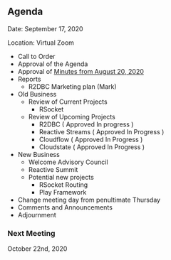 ## Agenda

Date: September 17, 2020

Location: Virtual Zoom

 - Call to Order
  - Approval of the Agenda
  - Approval of [Minutes from August 20, 2020](https://github.com/reactivefoundation/toc/blob/master/meetings/2020-08-20/minutes.md)
 - Reports
    - R2DBC Marketing plan (Mark)
 - Old Business
   - Review of Current Projects
     - RSocket
   - Review of Upcoming Projects
     - R2DBC ( Approved In progress )
     - Reactive Streams ( Approved In Progress )
     - Cloudflow ( Approved In Progress )
     - Cloudstate ( Approved In Progress )
 - New Business
   - Welcome Advisory Council
   - Reactive Summit
   - Potential new projects
     - RSocket Routing
     - Play Framework
 - Change meeting day from penultimate Thursday
 - Comments and Announcements
 - Adjournment

### Next Meeting 
October 22nd, 2020
